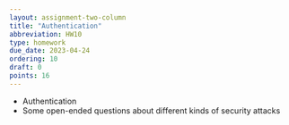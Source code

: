 ```yaml
---
layout: assignment-two-column
title: "Authentication"
abbreviation: HW10
type: homework
due_date: 2023-04-24
ordering: 10
draft: 0
points: 16
---
```


* Authentication
* Some open-ended questions about different kinds of security attacks